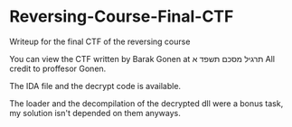 # Reversing-Course-Final-CTF
Writeup for the final CTF of the reversing course

You can view the CTF written by Barak Gonen at תרגיל מסכם תשפד א
All credit to proffesor Gonen.

The IDA file and the decrypt code is available.

The loader and the decompilation of the decrypted dll were a bonus task, my solution isn't depended on them anyways.
